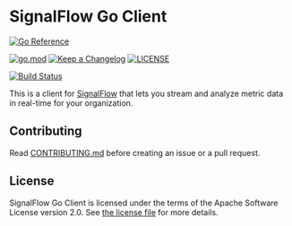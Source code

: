 # SignalFlow Go Client

[![Go Reference](https://pkg.go.dev/badge/github.com/signalfx/signalflow-client-go/signalflow.svg)](https://pkg.go.dev/github.com/signalfx/signalflow-client-go/signalflow)

[![go.mod](https://img.shields.io/github/go-mod/go-version/signalfx/signalflow-client-go)](go.mod)
[![Keep a Changelog](https://img.shields.io/badge/changelog-Keep%20a%20Changelog-%23E05735)](CHANGELOG.md)
[![LICENSE](https://img.shields.io/github/license/signalfx/signalflow-client-go)](LICENSE)

[![Build Status](https://img.shields.io/github/actions/workflow/status/signalfx/signalflow-client-go/ci.yml?branch=main)](https://github.com/signalfx/signalflow-client-go/actions?query=branch%3Amain)

This is a client for [SignalFlow](https://dev.splunk.com/observability/docs/signalflow)
that lets you stream and analyze metric data in real-time for your organization.

## Contributing

Read [CONTRIBUTING.md](CONTRIBUTING.md)
before creating an issue or a pull request.

## License

SignalFlow Go Client is licensed under the terms of
the Apache Software License version 2.0.
See [the license file](./LICENSE) for more details.
